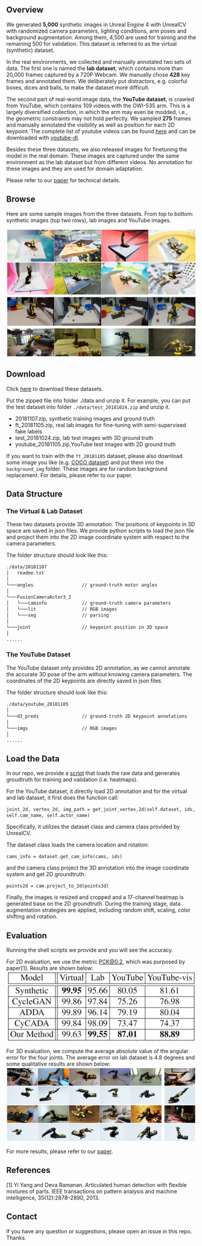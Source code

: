 ## Overview

We generated **5,000** synthetic images in Unreal Engine 4 with UnrealCV with randomized camera parameters, lighting conditions, arm poses and
background augmentation. Among them, 4,500 are used for training and the remaining 500 for validation. This dataset is referred to as the virtual (synthetic) dataset.

In the real environments, we collected and manually annotated two sets of data. The first one is named the **lab dataset**, which contains more than 20,000 frames captured by a 720P Webcam. We manually chose **428** key frames and annotated them. We deliberately put distractors, e.g. colorful boxes, dices and balls, to make the dataset more difficult.

The second part of real-world image data, the **YouTube dataset**, is crawled from YouTube, which contains 109 videos with the OWI-535 arm. This is a largely diversified collection, in which the arm may even be modded, i.e., the geometric constraints may not hold perfectly. We sampled **275** frames and manually annotated the visibility as well as position for each 2D keypoint. The complete list of youtube videos can be found [here](https://www.youtube.com/playlist?list=PLOnBc7A9ZnwMGnthPtaoB8SR-TTvcfC1P) and can be downloaded with [youtube-dl](https://github.com/youtube-dl/youtube-dl). 

Besides these three datasets, we also released images for finetuning the model in the real domain. These images are captured under the same environment as the lab dataset but from different videos. No annotation for these images and they are used for domain adaptation.

Please refer to our [paper](https://arxiv.org/abs/1812.00725) for technical details.

## Browse
Here are some sample images from the three datasets. From top to bottom: synthetic images (top two rows), lab images and YouTube images.

![samples](4_row.jpg)

## Download

Click [here](http://www.cs.jhu.edu/~qiuwch/craves/dataset/) to download these datasets.

Put the zipped file into folder ./data and unzip it. For example, you can put the test dataset into folder `./data/test_20181024.zip` and unzip it.

- 20181107.zip, synthetic training images and ground truth
- ft_20181105.zip, real lab images for fine-tuning with semi-supervised fake labels
- test_20181024.zip, lab test images with 3D ground truth 
- youtube_20181105.zip,YouTube test images with 2D ground truth

If you want to train with the `ft_20181105` dataset, please also download some image you like (e.g. [COCO dataset](http://images.cocodataset.org/zips/val2017.zip)) and put them into the `background_img` folder. These images are for random background replacement. For details, please refer to our paper.

## Data Structure

### The Virtual & Lab Dataset
These two datasets provide 3D annotation. The positions of keypoints in 3D space are saved in json files. We provide python scripts to load the json file and project them into the 2D image coordinate system with respect to the camera parameters.

The folder structure should look like this:
```
./data/20181107
│   readme.txt 
│
└───angles                  // ground-truth motor angles   
│   
└───FusionCameraActor3_2
│   └───caminfo             // ground-truth camera parameters 
│   └───lit                 // RGB images
│   └───seg                 // parsing 
│
└───joint                   // keypoint position in 3D space  
│
......
```

### The YouTube Dataset
The YouTube dataset only provides 2D annotation, as we cannot annotate the accurate 3D pose of the arm without knowing camera parameters. The coordinates of the 2D keypoints are directly saved in json files. 

The folder structure should look like this:
```
./data/youtube_20181105 
│
└───d3_preds                // ground-truth 2D keypoint annotations   
│   
└───imgs                    // RGB images  
│
......
```

## Load the Data
In our repo, we provide a [script](../pose/datasets/arm.py) that loads the raw data and generates groudtruth for training and validation (i.e. heatmaps). 

For the YouTube dataset, it directly load 2D annotation and for the virtual and lab dataset, it first does the function call:
```
joint_2d, vertex_2d, img_path = get_joint_vertex_2d(self.dataset, ids, self.cam_name, self.actor_name)
```
Specifically, it utilizes the dataset class and camera class provided by UnrealCV.

The dataset class loads the camera location and rotation:
```
cams_info = dataset.get_cam_info(cams, ids)
```
and the camera class project the 3D annotation into the image coordinate system and get 2D groundtruth:
```
points2d = cam.project_to_2d(points3d)
```
Finally, the images is resized and cropped and a 17-channel heatmap is generated base on the 2D groundtruth. During the training stage, data augmentation strategies are applied, including random shift, scaling, color shifting and rotation. 

## Evaluation
Running the shell scripts we provide and you will see the accuracy.

For 2D evaluation, we use the metric PCK@0.2, which was purposed by paper[1]. Results are shown below:
![table_1](./table_2d.JPG)

For 3D evaluation, we compute the average absolute value of the angular error for the four joints. The average error on lab dataset is 4.8 degrees and some qualitative results are shown below:
![3d_results](./image12.jpg)

For more results, please refer to our [paper](https://arxiv.org/abs/1812.00725).

## References
[1] Yi Yang and Deva Ramanan. Articulated human detection
with flexible mixtures of parts. IEEE transactions on pattern
analysis and machine intelligence, 35(12):2878–2890, 2013.

## Contact
If you have any question or suggestions, please open an issue in this repo. Thanks.
